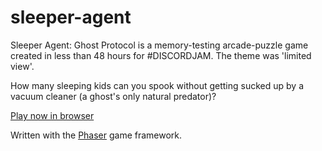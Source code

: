 # sleeper-agent
Sleeper Agent: Ghost Protocol is a memory-testing arcade-puzzle game created in less than 48 hours for #DISCORDJAM. The theme was 'limited view'.

How many sleeping kids can you spook without getting sucked up by a vacuum cleaner (a ghost's only natural predator)?

[Play now in browser](https://projectbench.itch.io/sleeper-agent-ghost-protocol)

Written with the [Phaser](http://phaser.io/) game framework.
